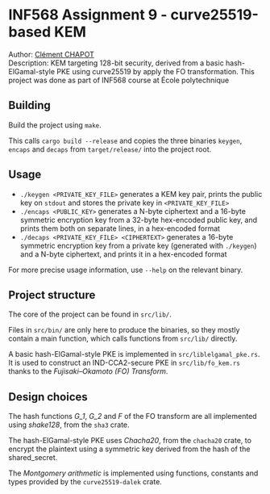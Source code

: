 # INF568 Assignment 9 - curve25519-based KEM

Author: [Clément CHAPOT](mailto:clement.chapot@polytechnique.edu)<br>
Description: KEM targeting 128-bit security, derived from a basic hash-ElGamal-style PKE using curve25519 by apply the FO transformation. This project was done as part of INF568 course at École polytechnique

## Building

Build the project using `make`.

This calls `cargo build --release` and copies the three binaries `keygen`, `encaps` and `decaps` from `target/release/` into the project root.

## Usage

- `./keygen <PRIVATE_KEY_FILE>` generates a KEM key pair, prints the public key on `stdout` and stores the private key in `<PRIVATE_KEY_FILE>`
- `./encaps <PUBLIC_KEY>` generates a N-byte ciphertext and a 16-byte symmetric encryption key from a 32-byte hex-encoded public key, and prints them both on separate lines, in a hex-encoded format
- `./decaps <PRIVATE_KEY_FILE> <CIPHERTEXT>` generates a 16-byte symmetric encryption key from a private key (generated with `./keygen`) and a N-byte ciphertext, and prints it in a hex-encoded format

For more precise usage information, use `--help` on the relevant binary.

## Project structure

The core of the project can be found in `src/lib/`.

Files in `src/bin/` are only here to produce the binaries, so they mostly contain a main function, which calls functions from `src/lib/` directly.

A basic hash-ElGamal-style PKE is implemented in `src/liblelgamal_pke.rs`. It is used to construct an IND-CCA2-secure PKE in `src/lib/fo_kem.rs` thanks to the _Fujisaki–Okamoto (FO) Transform_.

## Design choices

The hash functions _G_1_, _G_2_ and _F_ of the FO transform are all implemented using _shake128_, from the `sha3` crate.

The hash-ElGamal-style PKE uses _Chacha20_, from the `chacha20` crate, to encrypt the plaintext using a symmetric key derived from the hash of the shared_secret.

The _Montgomery arithmetic_ is implemented using functions, constants and types provided by the `curve25519-dalek` crate.
